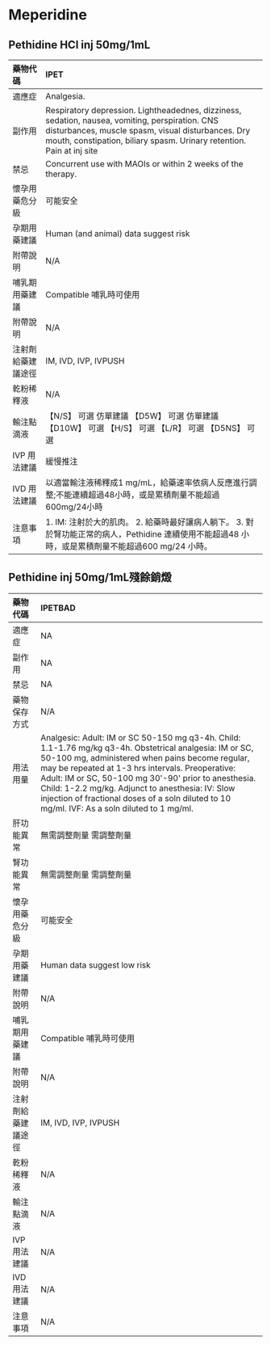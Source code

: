 # Meperidine

## Pethidine HCl inj 50mg/1mL

| 藥物代碼 | IPET |
| :--- | :--- |
| 適應症 | Analgesia. |
| 副作用 | Respiratory depression. Lightheadednes, dizziness, sedation, nausea, vomiting, perspiration. CNS disturbances, muscle spasm, visual disturbances. Dry mouth, constipation, biliary spasm. Urinary retention. Pain at inj site |
| 禁忌 | Concurrent use with MAOIs or within 2 weeks of the therapy. |
| 懷孕用藥危分級 | 可能安全 |
| 孕期用藥建議 | Human \(and animal\) data suggest risk |
| 附帶說明 | N/A |
| 哺乳期用藥建議 | Compatible 哺乳時可使用 |
| 附帶說明 | N/A |
| 注射劑給藥建議途徑 | IM, IVD, IVP, IVPUSH |
| 乾粉稀釋液 | N/A |
| 輸注點滴液 | 【N/S】 可選 仿單建議  【D5W】 可選 仿單建議  【D10W】 可選  【H/S】 可選  【L/R】 可選  【D5NS】 可選 |
| IVP 用法建議 | 緩慢推注 |
| IVD 用法建議 | 以適當輸注液稀釋成1 mg/mL，給藥速率依病人反應進行調整;不能連續超過48小時，或是累積劑量不能超過 600mg/24小時 |
| 注意事項 | 1. IM: 注射於大的肌肉。 2. 給藥時最好讓病人躺下。 3. 對於腎功能正常的病人，Pethidine 連續使用不能超過48 小時，或是累積劑量不能超過600 mg/24 小時。 |

## Pethidine inj 50mg/1mL殘餘銷燬

| 藥物代碼 | IPETBAD |
| :--- | :--- |
| 適應症 | NA |
| 副作用 | NA |
| 禁忌 | NA |
| 藥物保存方式 | N/A |
| 用法用量 | Analgesic:  Adult: IM or SC 50-150 mg q3-4h.  Child: 1.1-1.76 mg/kg q3-4h. Obstetrical analgesia: IM or SC, 50-100 mg, administered when pains become regular, may be repeated at 1-3 hrs intervals. Preoperative:  Adult: IM or SC, 50-100 mg 30'-90' prior to anesthesia.  Child: 1-2.2 mg/kg. Adjunct to anesthesia:  IV: Slow injection of fractional doses of a soln diluted to 10 mg/ml.  IVF: As a soln diluted to 1 mg/ml. |
| 肝功能異常 | 無需調整劑量  需調整劑量 |
| 腎功能異常 | 無需調整劑量  需調整劑量 |
| 懷孕用藥危分級 | 可能安全 |
| 孕期用藥建議 | Human data suggest low risk |
| 附帶說明 | N/A |
| 哺乳期用藥建議 | Compatible 哺乳時可使用 |
| 附帶說明 | N/A |
| 注射劑給藥建議途徑 | IM, IVD, IVP, IVPUSH |
| 乾粉稀釋液 | N/A |
| 輸注點滴液 | N/A |
| IVP 用法建議 | N/A |
| IVD 用法建議 | N/A |
| 注意事項 | N/A |

